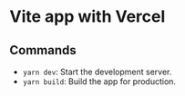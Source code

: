 # Vite app with Vercel

## Commands

- `yarn dev`: Start the development server.
- `yarn build`: Build the app for production.
